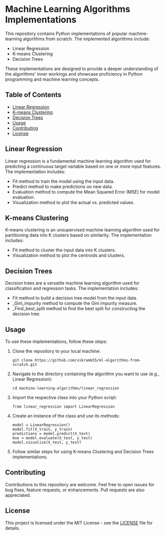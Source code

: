 <!DOCTYPE html>
<html lang="en">
<head>
    <meta charset="UTF-8">
    <meta name="viewport" content="width=device-width, initial-scale=1.0">
</head>
<body>

<h1>Machine Learning Algorithms Implementations</h1>

<p>This repository contains Python implementations of popular machine-learning algorithms from scratch. The implemented algorithms include:</p>

<ul>
    <li>Linear Regression</li>
    <li>K-means Clustering</li>
    <li>Decision Trees</li>
</ul>

<p>These implementations are designed to provide a deeper understanding of the algorithms' inner workings and showcase proficiency in Python programming and machine learning concepts.</p>

<h2>Table of Contents</h2>

<ul>
    <li><a href="#linear-regression">Linear Regression</a></li>
    <li><a href="#k-means-clustering">K-means Clustering</a></li>
    <li><a href="#decision-trees">Decision Trees</a></li>
    <li><a href="#usage">Usage</a></li>
    <li><a href="#contributing">Contributing</a></li>
    <li><a href="#license">License</a></li>
</ul>

<h2>Linear Regression</h2>

<p>Linear regression is a fundamental machine learning algorithm used for predicting a continuous target variable based on one or more input features. The implementation includes:</p>

<ul>
    <li>Fit method to train the model using the input data.</li>
    <li>Predict method to make predictions on new data.</li>
    <li>Evaluation method to compute the Mean Squared Error (MSE) for model evaluation.</li>
    <li>Visualization method to plot the actual vs. predicted values.</li>
</ul>

<h2>K-means Clustering</h2>

<p>K-means clustering is an unsupervised machine learning algorithm used for partitioning data into K clusters based on similarity. The implementation includes:</p>

<ul>
    <li>Fit method to cluster the input data into K clusters.</li>
    <li>Visualization method to plot the centroids and clusters.</li>
</ul>

<h2>Decision Trees</h2>

<p>Decision trees are a versatile machine learning algorithm used for classification and regression tasks. The implementation includes:</p>

<ul>
    <li>Fit method to build a decision tree model from the input data.</li>
    <li>_Gini_impurity method to compute the Gini impurity measure.</li>
    <li>_Find_best_split method to find the best split for constructing the decision tree.</li>
</ul>

<h2>Usage</h2>

<p>To use these implementations, follow these steps:</p>

<ol>
    <li>Clone the repository to your local machine:</li>
    <pre><code>git clone https://github.com/vikramk55/ml-algorithms-from-scratch.git</code></pre>
    <li>Navigate to the directory containing the algorithm you want to use (e.g., Linear Regression):</li>
    <pre><code>cd machine-learning-algorithms/linear_regression</code></pre>
    <li>Import the respective class into your Python script:</li>
    <pre><code>from linear_regression import LinearRegression</code></pre>
    <li>Create an instance of the class and use its methods:</li>
    <pre><code>model = LinearRegression()
model.fit(X_train, y_train)
predictions = model.predict(X_test)
mse = model.evaluate(X_test, y_test)
model.visualize(X_test, y_test)</code></pre>
    <li>Follow similar steps for using K-means Clustering and Decision Trees implementations.</li>
</ol>

<h2>Contributing</h2>

<p>Contributions to this repository are welcome. Feel free to open issues for bug fixes, feature requests, or enhancements. Pull requests are also appreciated.</p>

<h2>License</h2>

<p>This project is licensed under the MIT License - see the <a href="LICENSE">LICENSE</a> file for details.</p>

</body>
</html>
